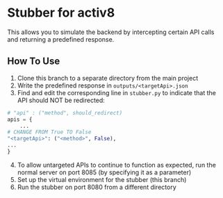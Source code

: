# Stubber for activ8

This allows you to simulate the backend by intercepting certain API calls and returning a predefined response.

## How To Use

1. Clone this branch to a separate directory from the main project
2. Write the predefined response in `outputs/<targetApi>.json`
3. Find and edit the corresponding line in `stubber.py` to indicate that the API should NOT be redirected:

```python
# "api" : ("method", should_redirect)
apis = {
    ...
# CHANGE FROM True TO False
"<targetApi>": ("<method>", False),
...
}
```

4. To allow untargeted APIs to continue to function as expected, run the normal server on port 8085 (by specifying it as a parameter)
5. Set up the virtual environment for the stubber (this branch)
6. Run the stubber on port 8080 from a different directory